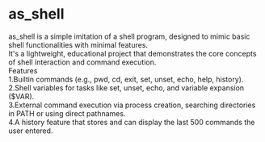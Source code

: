 # as_shell

as_shell is a simple imitation of a shell program, designed to mimic basic shell functionalities with minimal features.                                                                       
It's a lightweight, educational project that demonstrates the core concepts of shell interaction and command execution.                                                                  
Features                                                                                                
1.Builtin commands (e.g., pwd, cd, exit, set, unset, echo, help, history).             
2.Shell variables for tasks like set, unset, echo, and variable expansion ($VAR).                              
3.External command execution via process creation, searching directories in PATH or using direct pathnames.                                                       
4.A history feature that stores and can display the last 500 commands the user entered.                                      
